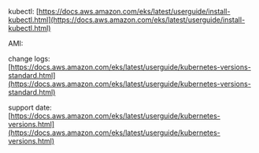 kubectl: [https://docs.aws.amazon.com/eks/latest/userguide/install-kubectl.html](https://docs.aws.amazon.com/eks/latest/userguide/install-kubectl.html)

AMI:

change logs: [https://docs.aws.amazon.com/eks/latest/userguide/kubernetes-versions-standard.html](https://docs.aws.amazon.com/eks/latest/userguide/kubernetes-versions-standard.html)

support date: [https://docs.aws.amazon.com/eks/latest/userguide/kubernetes-versions.html](https://docs.aws.amazon.com/eks/latest/userguide/kubernetes-versions.html)